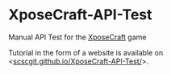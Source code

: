 # XposeCraft-API-Test
Manual API Test for the [XposeCraft](https://github.com/scscgit/XposeCraft) game

Tutorial in the form of a website is available on <[scscgit.github.io/XposeCraft-API-Test/](https://scscgit.github.io/XposeCraft-API-Test/)>.
